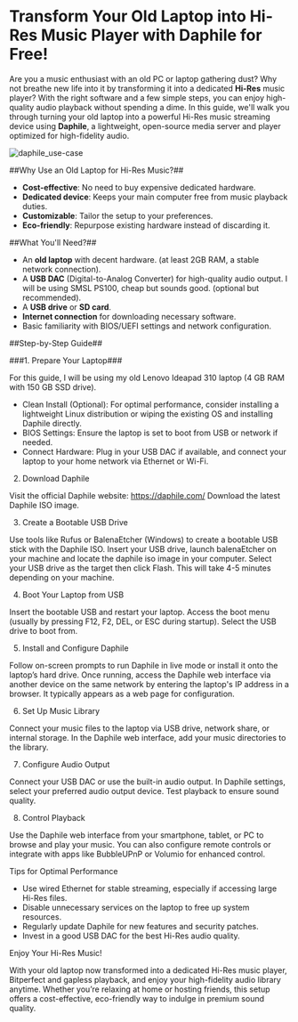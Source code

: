 # Transform Your Old Laptop into Hi-Res Music Player with Daphile for Free!

Are you a music enthusiast with an old PC or laptop gathering dust? Why not breathe new life into it by transforming it into a dedicated **Hi-Res** music player? With the right software and a few simple steps, you can enjoy high-quality audio playback without spending a dime. In this guide, we'll walk you through turning your old laptop into a powerful Hi-Res music streaming device using **Daphile**, a lightweight, open-source media server and player optimized for high-fidelity audio.

![daphile_use-case](https://github.com/user-attachments/assets/f5298a41-503d-400e-940c-08381a84ff87)

##Why Use an Old Laptop for Hi-Res Music?##

-	**Cost-effective**: No need to buy expensive dedicated hardware.
-	**Dedicated device**: Keeps your main computer free from music playback duties.
-	**Customizable**: Tailor the setup to your preferences.
-	**Eco-friendly**: Repurpose existing hardware instead of discarding it.

##What You'll Need?##

-	An **old laptop** with decent hardware. (at least 2GB RAM, a stable network connection).
-	A **USB DAC** (Digital-to-Analog Converter) for high-quality audio output. I will be using SMSL PS100, cheap but sounds good. (optional but recommended).
-	A **USB drive** or **SD card**.
-	**Internet connection** for downloading necessary software.
-	Basic familiarity with BIOS/UEFI settings and network configuration.

##Step-by-Step Guide##

###1. Prepare Your Laptop###

For this guide, I will be using my old Lenovo Ideapad 310 laptop (4 GB RAM with 150 GB SSD drive).

-	Clean Install (Optional): For optimal performance, consider installing a lightweight Linux distribution or wiping the existing OS and installing Daphile directly.
-	BIOS Settings: Ensure the laptop is set to boot from USB or network if needed.
-	Connect Hardware: Plug in your USB DAC if available, and connect your laptop to your home network via Ethernet or Wi-Fi.

2. Download Daphile

Visit the official Daphile website: https://daphile.com/
Download the latest Daphile ISO image.

3. Create a Bootable USB Drive

Use tools like Rufus or BalenaEtcher (Windows) to create a bootable USB stick with the Daphile ISO.
Insert your USB drive, launch balenaEtcher on your machine and locate the daphile iso image in your computer. Select your USB drive as the target then click Flash. This will take 4-5 minutes depending on your machine.

4. Boot Your Laptop from USB

Insert the bootable USB and restart your laptop.
Access the boot menu (usually by pressing F12, F2, DEL, or ESC during startup).
Select the USB drive to boot from.

5. Install and Configure Daphile

Follow on-screen prompts to run Daphile in live mode or install it onto the laptop’s hard drive.
Once running, access the Daphile web interface via another device on the same network by entering the laptop's IP address in a browser. It typically appears as a web page for configuration.

6. Set Up Music Library

Connect your music files to the laptop via USB drive, network share, or internal storage.
In the Daphile web interface, add your music directories to the library.

7. Configure Audio Output

Connect your USB DAC or use the built-in audio output.
In Daphile settings, select your preferred audio output device.
Test playback to ensure sound quality.

8. Control Playback

Use the Daphile web interface from your smartphone, tablet, or PC to browse and play your music.
You can also configure remote controls or integrate with apps like BubbleUPnP or Volumio for enhanced control.

Tips for Optimal Performance

- Use wired Ethernet for stable streaming, especially if accessing large Hi-Res files.
- Disable unnecessary services on the laptop to free up system resources.
- Regularly update Daphile for new features and security patches.
- Invest in a good USB DAC for the best Hi-Res audio quality.

Enjoy Your Hi-Res Music!

With your old laptop now transformed into a dedicated Hi-Res music player, Bitperfect and gapless playback, and enjoy your high-fidelity audio library anytime. Whether you’re relaxing at home or hosting friends, this setup offers a cost-effective, eco-friendly way to indulge in premium sound quality.


